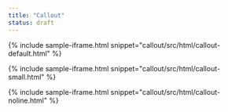 ```yaml
---
title: "Callout"
status: draft
---
```


{% include sample-iframe.html snippet="callout/src/html/callout-default.html" %}

{% include sample-iframe.html snippet="callout/src/html/callout-small.html" %}

{% include sample-iframe.html snippet="callout/src/html/callout-noline.html" %}

